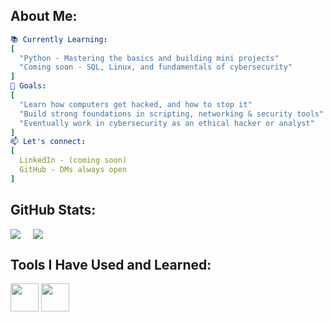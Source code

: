 ## About Me:

```yaml
📚 Currently Learning:
[
  "Python - Mastering the basics and building mini projects"
  "Coming soon - SQL, Linux, and fundamentals of cybersecurity"
]
🎯 Goals:
[
  "Learn how computers get hacked, and how to stop it"
  "Build strong foundations in scripting, networking & security tools"
  "Eventually work in cybersecurity as an ethical hacker or analyst"
]
📫 Let's connect:
[
  LinkedIn - (coming soon)
  GitHub - DMs always open
]

```

## GitHub Stats:

<div style="display: flex; gap: 20px;">
  <img src="https://github-readme-stats.vercel.app/api?username=sashimye&theme=blue_navy&hide_border=false&include_all_commits=false&count_private=false" />
  <img src="https://nirzak-streak-stats.vercel.app/?user=sashimye&theme=blue_navy&hide_border=false" />
</div>

## Tools I Have Used and Learned:
<p align="left">
<img src="https://cdn.jsdelivr.net/gh/devicons/devicon@latest/icons/python/python-original-wordmark.svg" width="45" height="45"/>
<img src="https://cdn.jsdelivr.net/gh/devicons/devicon@latest/icons/mysql/mysql-original-wordmark.svg" width="45" height="45"/>
</p>
